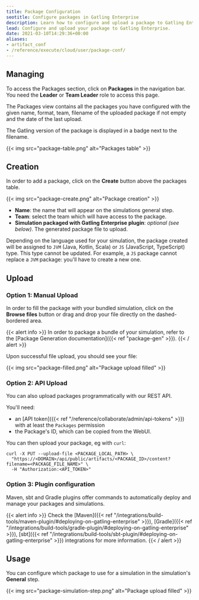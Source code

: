 ```yaml
---
title: Package Configuration
seotitle: Configure packages in Gatling Enterprise
description: Learn how to configure and upload a package to Gatling Enterprise.
lead: Configure and upload your package to Gatling Enterprise.
date: 2021-03-10T14:29:36+00:00
aliases:
- artifact_conf
- /reference/execute/cloud/user/package-conf/
---
```


## Managing

To access the Packages section, click on **Packages** in the navigation bar. You need the **Leader** or **Team Leader** role to access this page.

The Packages view contains all the packages you have configured with the given name, format, team, filename of the uploaded package if not empty and the date of the last upload.

The Gatling version of the package is displayed in a badge next to the filename.

{{< img src="package-table.png" alt="Packages table" >}}

## Creation

In order to add a package, click on the **Create** button above the packages table.

{{< img src="package-create.png" alt="Package creation" >}}

- **Name**: the name that will appear on the simulations general step.
- **Team**: select the team which will have access to the package.
- **Simulation packaged with Gatling Enterprise plugin**: *optional (see below)*. The generated package file to upload.

Depending on the language used for your simulation, the package created will be assigned to `JVM` (Java, Kotlin, Scala) or `JS` (JavaScript, TypeScript) type.
This type cannot be updated. For example, a `JS` package cannot replace a `JVM` package: you'll have to create a new one.

## Upload

### Option 1: Manual Upload

In order to fill the package with your bundled simulation, click on the **Browse files** button or drag and drop your file directly on the dashed-bordered area.

{{< alert info >}}
In order to package a bundle of your simulation, refer to the [Package Generation documentation]({{< ref "package-gen" >}}).
{{< / alert >}}

Upon successful file upload, you should see your file:

{{< img src="package-filled.png" alt="Package upload filled" >}}

### Option 2: API Upload

You can also upload packages programmatically with our REST API.

You'll need:
* an [API token]({{< ref "/reference/collaborate/admin/api-tokens" >}}) with at least the `Packages` permission
* the Package's ID, which can be copied from the WebUI.

You can then upload your package, eg with `curl`:

```
curl -X PUT --upload-file <PACKAGE_LOCAL_PATH> \
  "https://<DOMAIN>/api/public/artifacts/<PACKAGE_ID>/content?filename=<PACKAGE_FILE_NAME>" \
  -H "Authorization:<API_TOKEN>"
```

### Option 3: Plugin configuration

Maven, sbt and Gradle plugins offer commands to automatically deploy and manage your packages and simulations.

{{< alert info >}}
Check the [Maven]({{< ref "/integrations/build-tools/maven-plugin/#deploying-on-gatling-enterprise" >}}), 
[Gradle]({{< ref "/integrations/build-tools/gradle-plugin/#deploying-on-gatling-enterprise" >}}), 
[sbt]({{< ref "/integrations/build-tools/sbt-plugin/#deploying-on-gatling-enterprise" >}}) 
integrations for more information.
{{< / alert >}}

## Usage

You can configure which package to use for a simulation in the simulation's **General** step.

{{< img src="package-simulation-step.png" alt="Package upload filled" >}}

